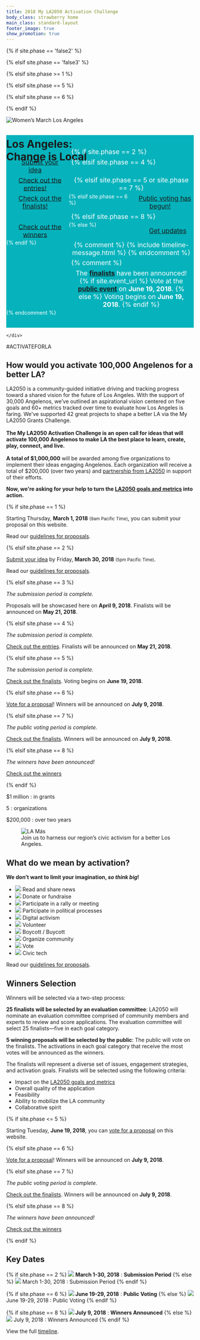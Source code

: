 ```yaml
---
title: 2018 My LA2050 Activation Challenge
body_class: strawberry home
main_class: standard-layout
footer_image: true
show_promotion: true
---
```


<script>
// (function() {
//   var figure = document.document.querySelector('.header-figure');
//   var categories = [
//     'banana',
//     'blueberry',
//     'lime',
//     'strawberry',
//     'live'
//   ];
//   var random = Math.floor(Math.random() * categories.length) + 0;
//   console.log(random);
//   link.setAttribute('href', '/' + categories[random] + '/');
// })();
</script>


<style>
/*.header-figure.has-caption.has-caption-details .caption .details a,
.header-figure.has-caption.has-caption-details .caption .details a strong {
  font-weight: 600;
}*/

.header-figure {
    --primary-color:   rgb(249, 160, 51); /* @tangerine */
    --secondary-color: rgb(237, 59, 136); /* @strawberry */

    --primary-color:   rgb(255, 194, 51); /* @banana */
    --secondary-color: rgb(237, 59, 136); /* @strawberry */

    --primary-color:   rgb(141, 208, 59); /* @lime */
    --secondary-color: rgb(237, 59, 136); /* @strawberry */

    --primary-color:   rgb(237, 59, 136); /* @strawberry */
    /*--primary-color: rgb(255, 59, 118);*/ /* @strawberry-orange */
    --secondary-color: rgb(255, 194, 51); /* @banana */

    --primary-color:   rgb(6, 179, 188); /* @blueberry */
    --secondary-color: rgb(255, 194, 51); /* @banana */
}
.header-figure h1 {

    --primary-color:   rgb(249, 160, 51); /* @tangerine */
    --secondary-color: rgb(237, 59, 136); /* @strawberry */

    --primary-color:   rgb(255, 194, 51); /* @banana */
    --secondary-color: rgb(237, 59, 136); /* @strawberry */

    --primary-color:   rgb(6, 179, 188); /* @blueberry */
    --secondary-color: rgb(255, 194, 51); /* @banana */

    --primary-color:   rgb(141, 208, 59); /* @lime */
    --secondary-color: rgb(237, 59, 136); /* @strawberry */

    --primary-color:   rgb(237, 59, 136); /* @strawberry */
    --primary-color:   rgb(255, 77, 154); /* @strawberry */
    /*--primary-color: rgb(255, 59, 118);*/ /* @strawberry-orange */
    --secondary-color: rgb(255, 194, 51); /* @banana */
}


@media (min-width: 70em) {
/*  body {
    padding-top: 10.5em;
  }
  .header-figure.has-caption.has-caption-details .caption .details {
    position: absolute;
    top: -5.25em;
    left: 0em;
    width: 100%;
    margin: 0;
    box-sizing: border-box;
  }*/
  .header-figure.has-caption.has-caption-details .caption {
    padding-bottom: 2.25em;
  }
/*  .header-figure.has-caption.has-caption-details h1 {
    top: 16.5rem;
    top: calc(16.5vw + 5.25rem);
    left: calc(33.3333% + 2.25rem)
  }*/
  .header-figure.has-caption.has-caption-details img {
    position: relative !important;
    /*top: 5.25em;*/
  }
}
/*@media (min-width: 100em) {
  .header-figure.has-caption.has-caption-details img {
    height: 45vw;
  }
}*/

/*@media (min-width: 70em) {
  .header-figure .caption h1 {
    font-size: 3vmax;
  }
  .header-figure .caption h1 span:first-child {
    display: block;
    font-size: 1.3em
  }
  .header-figure .caption h1 br {
    display: none;
  }
  .header-figure .caption h1 strong {
    font-size: 2.1875em;
    display: block;
  }
  .header-figure .caption h1 span:last-child {
    font-size: 2.1em;
  }
}*/
</style>

{% if site.phase == 'false2' %}
<style>
  .header-figure.has-caption.has-caption-details .caption .details {
    background: rgb(6, 179, 188); /* @blueberry */
    background: rgb(141, 208, 59); /* @lime */
    background: rgb(237, 59, 136); /* @strawberry */
    background: rgb(255, 194, 51); /* @banana */
    margin-top: -6.75em !important;
    padding-top: 2.25em;
    padding-bottom: 2.25em;
  }
/*  .header-figure.has-caption.has-caption-details .caption .details a,
  .header-figure.has-caption.has-caption-details .caption .details strong[style] {
    color: rgb(255, 224, 81) !important;  @bright-banana 
    color: white !important;
  }*/
</style>
{% elsif site.phase == 'false3' %}
<style media="false">
  .header-figure.has-caption.has-caption-details .caption .details {
    background: rgb(6, 179, 188); /* @blueberry */
    background: rgb(141, 208, 59); /* @lime */
    background: rgb(237, 59, 136); /* @strawberry */
  }
  .header-figure.has-caption.has-caption-details .caption .details a,
  .header-figure.has-caption.has-caption-details .caption .details span,
  .header-figure.has-caption.has-caption-details .caption .details strong {
    color: rgb(255, 224, 81) !important; /* @bright-banana */
    color: white !important;
  }
</style>
{% elsif site.phase >= 1 %}
<style>
  .disabled .header-figure.has-caption.has-caption-details .caption .details {
    background: rgb(141, 208, 59); /* @lime */
    background: rgb(237, 59, 136); /* @strawberry */
    background: white;
    background: transparent;
    background: rgb(6, 179, 188); /* @blueberry */
  }
  .disabled .header-figure.has-caption.has-caption-details .caption .details svg,
  .disabled .header-figure.has-caption.has-caption-details .caption .details,
  .disabled .header-figure.has-caption.has-caption-details .caption .details a,
  .disabled .header-figure.has-caption.has-caption-details .caption .details strong,
  .disabled .header-figure.has-caption.has-caption-details .caption .details strong[style] {
    color: rgb(255, 224, 81) !important; /* @bright-banana */
    color: rgb(237, 59, 136) !important; /* @strawberry */
    color: rgb(6, 179, 188) !important; /* @blueberry */
    color: white !important;
  }
  @media (min-width: 70em) {
    .header-figure.has-caption.has-caption-details {
      margin-bottom: -1.5em !important;
    }
    .header-figure.has-caption.has-caption-details + .activate-tag,
    .header-figure.has-caption.has-caption-details + .activate-tag + h2,
    .header-figure.has-caption.has-caption-details + .activate-tag + h2 + p {
      position: relative;
      z-index: 5;
    }
    .header-figure.has-caption.has-caption-details .caption .details {
      background: transparent;
      font-size: 2vmax;
    }
    .header-figure.has-caption.has-caption-details .caption {
      padding: 0;
    }
    .header-figure.has-caption.has-caption-details .caption .details {
      color: rgb(41, 41, 41) !important; /* @midnight */;
      color: white !important;
      position: absolute;
      bottom: 0;
      left: 0;
      margin: 0;
      width: 100vw;
      padding-bottom: 3em !important;
      border-bottom: 3em solid white;
    }
    .disabled .header-figure.has-caption.has-caption-details .caption .details .wrap {
      background-color: rgb(255, 194, 51); /* @banana */
      background-color: rgb(6, 179, 188); /* @blueberry */
      padding: 0.375em 0.75em;
      display: inline-block;
      line-height: 1;
    }


    .header-figure.has-caption.has-caption-details .caption .details .wrap {
      --disabled-background-image: linear-gradient(to top, transparent, transparent 5%, rgb(6, 179, 188) 5%, rgb(6, 179, 188) 65%, transparent 65%, transparent); /* @blueberry */
    }
    .disabled .header-figure.has-caption.has-caption-details .caption .details .wrap a {
    display: inline;
    font-style: italic;
    font-weight: 900; /* @black */
    text-transform: uppercase;
      text-decoration: none;
      background-image: linear-gradient(to top, transparent, transparent 5%, rgb(6, 179, 188) 5%, rgb(6, 179, 188) 65%, transparent 65%, transparent); /* @blueberry */
    }
/*    .header-figure.has-caption.has-caption-details .caption .details a {
      font-weight: bold;
    }*/



    @supports (text-shadow: 0 0 0 rgb(0, 0, 0)) {

      .disabled .header-figure.has-caption.has-caption-details .caption .details .wrap {
        position: relative;
        left: 0.2em;
        /*
        margin-right: 0.2em;
        */
        color: transparent;
        text-shadow: -0.2em 0 0 rgb(237, 59, 136); /* @strawberry */
      }
    }
  }
  .header-figure.has-caption.has-caption-details .caption .details svg path,
  .header-figure.has-caption.has-caption-details .caption .details svg line,
  .header-figure.has-caption.has-caption-details .caption .details svg polyline {
    stroke: currentColor;
  }
  @media (min-width: 70em) {
    .header-figure.has-caption.has-caption-details .caption .details {
      background: transparent;
      font-size: 1em;
    }
  }
</style>
{% elsif site.phase == 5 %}
<style>
  .header-figure.has-caption.has-caption-details .caption .details {
    background: rgb(6, 179, 188); /* @blueberry */
    background: rgb(141, 208, 59); /* @lime */
    background: rgb(249, 160, 51); /* @tangerine */
  }

</style>
{% elsif site.phase == 6 %}
<style>
  @media (min-width: 70em) {
    body {
      padding-top: 12.75em;
    }
    .header-figure.has-caption.has-caption-details .caption .details {
      top: -7.5em;
    }
  }
  .header-figure.has-caption.has-caption-details .caption .details {
    background: rgb(6, 179, 188); /* @blueberry */
  }

</style>
{% endif %}

<style>
  .header-figure.has-caption.has-caption-details .caption .details {
    display: grid;
    grid-template-columns: 1fr 1fr 1fr;
  }
  .header-figure.has-caption.has-caption-details .caption .details {
    /*font-size: 1em;*/
/*    text-align: center;
    display: block;*/
  }
  @media (min-width: 40em) {
/*    .header-figure.has-caption.has-caption-details .caption .details {
      padding-bottom: 6em !important;
    }*/
  }
/*  body main .header-figure .caption .details p.action,
  body main .header-figure .caption .details p:not(.action) {
    margin: 0 !important;
  }*/
  .header-figure .caption .details p.action {
    justify-self: end;
    align-self: center;
  }
  .header-figure .caption .details p.action a {
    margin-right: 0 !important;
  }
  .header-figure .caption .details p:not(.action) {
    justify-self: start;
    grid-column: 2 / -1;
  }
</style>


<div class="standard-figure has-caption header-figure has-caption-details">
  <img src="/assets/images/home/384-wide/womens-march-la.jpg" srcset="/assets/images/home/384-wide/womens-march-la.jpg 384w, /assets/images/home/512-wide/womens-march-la.jpg 512w, /assets/images/home/768-wide/womens-march-la.jpg 768w, /assets/images/home/1024-wide/womens-march-la.jpg 1024w, /assets/images/home/1536-wide/womens-march-la.jpg 1536w, /assets/images/home/2048-wide/womens-march-la.jpg 2048w" sizes="200vw" alt="Women’s March Los Angeles" />
  <div class="caption">
    <div>
      <!-- <h1>Los Angeles:<br /><strong>Change</strong> is&nbsp;Local</h1> -->
      <h1><span>Los Angeles:</span><br /><strong>Change</strong> <span>is&nbsp;Local</span></h1>

<div class="details">

{% if site.phase == 2 %}
<p class="action">
  <a href="{{ site.submission_url }}">Submit your idea</a>
</p>

{% elsif site.phase == 4 %}
<p class="action">
  <a href="/entries/" id="home-details-entries-link">Check out the entries!</a>
</p>

<script>
(function() {
  var link = document.getElementById('home-details-entries-link');
  var categories = [
    'learn',
    'create',
    'play',
    'connect',
    'live'
  ];
  var random = Math.floor(Math.random() * categories.length) + 0;
  console.log(random);
  if (link) link.setAttribute('href', '/' + categories[random] + '/');
})();
</script>
{% elsif site.phase == 5 or site.phase == 7 %}
<p class="action">
  <a href="/finalists/" id="home-details-entries-link">Check out the finalists!</a>
</p>
<script>
(function() {
  var link = document.getElementById('home-details-entries-link');
  var categories = [
    'learn',
    'create',
    'play',
    'connect',
    'live'
  ];
  var random = Math.floor(Math.random() * categories.length) + 0;
  console.log(random);
  if (link) link.setAttribute('href', '/' + categories[random] + '/');
})();
</script>
{% elsif site.phase == 6 %}
<p class="action">
  <a href="{{ site.vote_url }}">Public voting has begun!</a>
</p>

{% elsif site.phase == 8 %}
<p class="action">
  <a href="/winners/">Check out the winners</a>
</p>
{% else %}
<p class="action">
  <a href="{{ site.mailing_list_url }}">Get updates</a>
</p>
{% endif %}

{% comment %}
{% include timeline-message.html %}
{% endcomment %}

{% comment %}
<p>
  The <strong style=""><a href="/finalists/">finalists</a></strong> have been announced!
  {% if site.event_url %}
  <span class="avoid-break">
    Vote at the <strong style=""><a href="/event/">public event</a></strong> on <strong>June 19, 2018</strong>.
  </span>
  {% else %}
  <span class="avoid-break">
    Voting begins on
    <span class="avoid-break">
      <strong>June 19, 2018</strong>.
    </span>
  </span>
  {% endif %}
</p>
{% endcomment %}

</div><!-- /.details -->

    </div>
  </div>
</div>

<style>
body main .header-figure.has-caption.has-caption-details .caption .details {
  display: block;
  text-align: center !important;
}
.header-figure .caption .details p.action,
.header-figure .caption .details p:not(.action) {
  font-size: 1.25em;
  text-align: center !important;
  /*display: inline-block;*/
  /*text-align: left !important;*/
  margin: 0.1875em 0.375em !important;
}
.header-figure .caption .details p.action {
}
/*body main .header-figure .caption .details p:not(.action) {
  margin-top: 0.75em !important;
  margin-left: 0em !important;
}*/

@media (min-width: 70em) {
  body main .header-figure.has-caption.has-caption-details .caption .details {
    padding-bottom: 3.75em !important;
    padding-bottom: 3.75vmax !important;
  }
  .header-figure .caption .details p.action,
  body main .header-figure .caption .details p:not(.action) {
    font-size: 1.75vmax;
  }
}
/*@media (min-width: 70em) {
  body main .header-figure.has-caption.has-caption-details .caption .details {
    display: grid;
    grid-template-columns: 1fr 1fr 1fr;
    grid-gap: 3em;
    padding-bottom: 3.75em !important;
    padding-bottom: 6vmax !important;
  }
  .header-figure .caption .details p.action,
  body main .header-figure .caption .details p:not(.action) {
    margin: 0 !important;
    font-size: 1.75vmax;
  }
  .header-figure .caption .details p.action {
    text-align: right !important;
  }
  .header-figure .caption .details p:not(.action) {
    text-align: left !important;
  }
}*/
.header-figure .caption .details {
  background-color: rgb(6, 179, 188); /* @blueberry */
  color: white;
}
.header-figure .caption .details .action a {
  background-color: transparent;
  border-color: white;
    border-color: rgb(46, 219, 228); /* @bright-blueberry */
  padding: 0.375em 0.75em;
  text-transform: none;
  margin-right: 1.5em;
  letter-spacing: 0;
}
.header-figure .caption .details .action a:hover,
.header-figure .caption .details .action a:active,
.header-figure .caption .details .action a:focus {
  background: white;
  border-color: rgb(46, 219, 228); /* @bright-blueberry */
  color: rgb(46, 219, 228); /* @bright-blueberry */
}
@media (min-width: 70em) {
  .header-figure .caption .details .action a {
    border-color: rgb(46, 219, 228); /* @bright-blueberry */

    background-color: var(--primary-color);
    border-color: var(--primary-color);
    color: white;
  }
  .header-figure .caption .details .action a:hover,
  .header-figure .caption .details .action a:active,
  .header-figure .caption .details .action a:focus {
    border-color: var(--primary-color);
    background-color: white;
    color: var(--primary-color);
  }
}
/*@media (min-width: 70em) {
  .header-figure .caption .details .action a {
    border-color: var(--primary-color);
    background-color: var(--primary-color);
    color: white;
  }
  .header-figure .caption .details .action a:hover,
  .header-figure .caption .details .action a:active,
  .header-figure .caption .details .action a:focus {
    border-color: var(--primary-color);
    background-color: white;
    color: var(--primary-color)
  }
}*/
</style>



<!-- <hr style="margin-top: -1.5em" /> -->

<p class="activate-tag">#ACTIVATEFORLA</p>

<h2>
  <span class="avoid-break">How would</span>
  <span class="avoid-break">you activate</span>
  <span class="avoid-break">100,000 Angelenos</span>
  <span class="avoid-break">
    for a <span class="avoid-break">better LA?</span>
  </span>
</h2>

LA2050 is a community-guided initiative driving and tracking progress toward a shared vision for the future of Los Angeles. With the support of 30,000 Angelenos, we’ve outlined an aspirational vision centered on five goals and 60+ metrics tracked over time to evaluate how Los Angeles is faring. We've supported 42 great projects to shape a better LA via the My LA2050 Grants Challenge.<br /><br /><strong>The My LA2050 Activation Challenge is an open call for ideas that will activate 100,000 Angelenos to make LA the best place to learn, create, play, connect, and live.<br /><br />A total of $1,000,000</strong> will be awarded among five organizations to implement their ideas engaging Angelenos. Each organization will receive a total of $200,000 (over two years) and [partnership from LA2050](/about/#la2050-partnership) in support of their efforts.

<strong>Now, we're asking for your help to turn the [LA2050 goals and metrics](/about/#goals) into action.</strong>

{% if site.phase == 1 %}

Starting Thursday, <strong>March 1, 2018</strong> <small>(9am Pacific Time)</small>, you can submit your proposal on this website.

Read our <a href="/submit/#guidelines">guidelines for proposals</a>.

{% elsif site.phase == 2 %}

<a href="{{ site.submission_url }}">Submit your idea</a> by Friday, **March 30, 2018** <small>(5pm Pacific Time)</small>.

Read our <a href="/submit/#guidelines">guidelines for proposals</a>.

{% elsif site.phase == 3 %}

<p>
  <em>The submission period is complete.</em>
</p>
<p>
  Proposals will be showcased here on <strong>April 9, 2018</strong>. Finalists will be announced on
  <span class="avoid-break">
    <strong>May 21, 2018</strong>.
  </span>
</p>

{% elsif site.phase == 4 %}


<p>
  <em>The submission period is complete.</em>
</p>
<p>
  <a href="/entries/">Check out the entries</a>.
  Finalists will be announced on
  <span class="avoid-break">
    <strong>May 21, 2018</strong>.
  </span>
</p>

{% elsif site.phase == 5 %}

<p>
  <em>The submission period is complete.</em>
</p>
<p>
  <a href="/finalists/">Check out the finalists</a>.
  Voting begins on
  <span class="avoid-break">
    <strong>June 19, 2018</strong>.
  </span>
</p>

{% elsif site.phase == 6 %}

<p>
  <a href="{{ site.vote_url }}">Vote for a proposal</a>!
  Winners will be announced on 
  <span class="avoid-break">
    <strong>July 9, 2018</strong>.
  </span>
</p>

{% elsif site.phase == 7 %}

<p>
  <em>The public voting period is complete.</em>
</p>
<p>
  <a href="/finalists/">Check out the finalists</a>.
  Winners will be announced on 
  <span class="avoid-break">
    <strong>July 9, 2018</strong>.
  </span>
</p>

{% elsif site.phase == 8 %}

<p><em>The winners have been announced!</em></p>
<p><a href="/winners/">Check out the winners</a></p>

{% endif %}


<div class="numbers" markdown="1">
$1 million
: in grants

5
: organizations

$200,000
: over two years
</div>


<figure class="standard-figure has-caption">
  <img src="/assets/images/home/384-wide/lamas.jpg" srcset="/assets/images/home/384-wide/lamas.jpg 384w, /assets/images/home/512-wide/lamas.jpg 512w, /assets/images/home/768-wide/lamas.jpg 768w, /assets/images/home/1024-wide/lamas.jpg 1024w, /assets/images/home/1536-wide/lamas.jpg 1536w, /assets/images/home/2048-wide/lamas.jpg 2048w" sizes="100vw" alt="LA Más" />
  <figcaption class="caption"><span>Join us to harness our region’s civic activism for a better Los Angeles.</span></figcaption>
</figure>


<section class="standard-section activation-examples"><div markdown="1">

## What do we mean by activation?

<strong>
  We don’t want to limit your imagination, <em>so think big</em>!
</strong>

* ![](/assets/images/examples/share-news.svg) Read and share news
* ![](/assets/images/examples/donate.svg) Donate or fundraise
* ![](/assets/images/examples/rally.svg) Participate in a rally or meeting
* ![](/assets/images/examples/political-process.svg) Participate in political processes
* ![](/assets/images/examples/digital-activism.svg) Digital activism
* ![](/assets/images/examples/volunteer.svg) Volunteer
* ![](/assets/images/examples/boycott.svg) Boycott / Buycott
* ![](/assets/images/examples/organize-community.svg) Organize community
* ![](/assets/images/examples/vote.svg) Vote
* ![](/assets/images/examples/civic-tech.svg) Civic tech

Read our [guidelines for proposals](/submit/#guidelines).

</div></section>


## Winners Selection

Winners will be selected via a two-step process:

**25 finalists will be selected by an evaluation committee**: LA2050 will nominate an evaluation committee comprised of community members and experts to review and score applications. The evaluation committee will select 25 finalists—five in each goal category.

**5 winning proposals will be selected by the public**: The public will vote on the finalists. The activations in each goal category that receive the most votes will be announced as the winners.

The finalists will represent a diverse set of issues, engagement strategies, and activation goals. Finalists will be selected using the following criteria:

* Impact on the [LA2050 goals and metrics](/about/#goals)
* Overall quality of the application
* Feasibility
* Ability to mobilize the LA community
* Collaborative spirit

{% if site.phase <= 5 %}

Starting Tuesday, <strong>June 19, 2018</strong>, you can [vote for a proposal](/vote/) on this website.

{% elsif site.phase == 6 %}

<p>
  <a href="{{ site.vote_url }}">Vote for a proposal</a>!
  Winners will be announced on 
  <span class="avoid-break">
    <strong>July 9, 2018</strong>.
  </span>
</p>

{% elsif site.phase == 7 %}

<p>
  <em>The public voting period is complete.</em>
</p>
<p>
  <a href="/finalists/">Check out the finalists</a>.
  Winners will be announced on 
  <span class="avoid-break">
    <strong>July 9, 2018</strong>.
  </span>
</p>

{% elsif site.phase == 8 %}

<p><em>The winners have been announced!</em></p>
<p><a href="/winners/">Check out the winners</a></p>

{% endif %}

<style>
  @media (min-width: 70em) {
    .header-figure.has-caption.has-caption-details {
      margin-bottom: 1.5em !important;
      display: grid;
      margin-top: -9.75em !important;
    }
    .header-figure.has-caption.has-caption-details img,
    .header-figure.has-caption.has-caption-details .caption {
      grid-column: 1 / -1;
      grid-row: 1 / -1;
    }
    body main .header-figure.has-caption.has-caption-details .caption {
      padding-top: 13.5em;
      /*padding-top: 22.5vw;*/
    }
    body main .header-figure.has-caption.has-caption-details .caption h1 {
      position: relative !important;
      top: auto !important;
      left: auto !important;
      width: auto !important;
    }
    body main .header-figure.has-caption.has-caption-details .caption .details {
      position: relative !important;
      top: auto !important;
      left: auto !important;
      border-bottom-width: 0 !important;
    }
    .header-figure.has-caption.has-caption-details img {
      top: 0 !important;
      height: 60vw !important;
      object-position: top !important;
    }
    .header-figure.has-caption::before {
      background:
        linear-gradient(195deg, rgba(0, 0, 0, 0.75), rgba(0, 0, 0, 0) 35%, rgba(0, 0, 0, 0)), linear-gradient(to bottom right, rgba(0, 0, 0, 0.25), rgba(0, 0, 0, 0) 35%, rgba(0, 0, 0, 0));
    }
  }
</style>

<section class="standard-section timeline" id="dates"><div markdown="1">

## Key Dates

{% if site.phase == 2 %}
**![](/assets/images/timeline/strawberry/submission.svg) March 1-30, 2018**
: **Submission Period**
{% else %}
![](/assets/images/timeline/submission.svg) March 1-30, 2018
: Submission Period
{% endif %}

{% if site.phase == 6 %}
**![](/assets/images/timeline/strawberry/voting.svg) June 19-29, 2018**
: **Public Voting**
{% else %}
![](/assets/images/timeline/voting.svg) June 19-29, 2018
: Public Voting
{% endif %}

{% if site.phase == 8 %}
**![](/assets/images/timeline/strawberry/winners.svg) July 9, 2018**
: **Winners Announced**
{% else %}
![](/assets/images/timeline/winners.svg) July 9, 2018
: Winners Announced
{% endif %}


View the full [timeline](/timeline).

</div></section>


